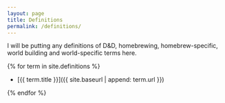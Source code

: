 ```yaml
---
layout: page
title: Definitions
permalink: /definitions/
---
```


I will be putting any definitions of D&D, homebrewing, homebrew-specific, world building and world-specific terms here.

{% for term in site.definitions %}

- [{{ term.title }}]({{ site.baseurl | append: term.url }})

{% endfor %}
